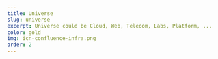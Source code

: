 ```yaml
---
title: Universe
slug: universe
excerpt: Universe could be Cloud, Web, Telecom, Labs, Platform, ...
color: gold
img: icn-confluence-infra.png
order: 2
---
```

